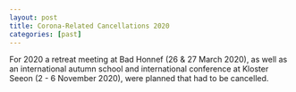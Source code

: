 ```yaml
---
layout: post
title: Corona-Related Cancellations 2020
categories: [past]
---
```


For 2020 a retreat meeting at Bad Honnef (26 & 27 March 2020), as well as an international autumn school and international conference at Kloster Seeon (2 - 6 November 2020), were planned that had to be cancelled.
